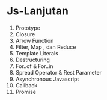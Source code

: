 # Js-Lanjutan
1. Prototype
2. Closure
3. Arrow Function
4. Filter, Map , dan Reduce
5. Template Literals
6. Destructuring
7. For..of & For..in
8. Spread Operator & Rest Parameter
9. Asynchronous Javascript
10. Callback
11. Promise

